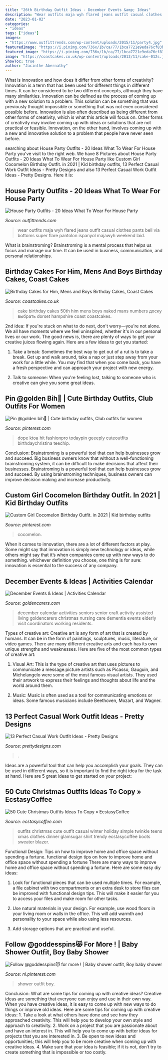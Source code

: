 ```yaml
---
title: "26th Birthday Outfit Ideas - December Events &amp; Ideas"
description: "Wear outfits maja wyh flared jeans outfit casual clothes pants bell via bottoms super flare pantolon ispanyol majawyh weekend laid"
date: "2023-01-02"
categories:
- "ideas"
tags: ["ideas"]
images:
- "https://www.outfittrends.com/wp-content/uploads/2015/11/party4.jpg"
featuredImage: "https://i.pinimg.com/736x/1b/ca/77/1bca7721e9eda76cf83b8c267534fe0d.jpg"
featured_image: "https://i.pinimg.com/736x/1b/ca/77/1bca7721e9eda76cf83b8c267534fe0d.jpg"
image: "https://coastcakes.co.uk/wp-content/uploads/2013/11/cake-012s.jpg"
ShowToc: true
author: "Jacinthe Abernathy"
---
```



What is innovation and how does it differ from other forms of creativity?
Innovation is a term that has been used for different things in different times. It can be considered to be two different concepts, although they have many similarities. Innovation can be defined as the process of coming up with a new solution to a problem. This solution can be something that was previously thought impossible or something that was not even considered possible before. Innovation is also often described as being different from other forms of creativity, which is what this article will focus on. Other forms of creativity may involve coming up with ideas or solutions that are not practical or feasible. Innovation, on the other hand, involves coming up with a new and innovative solution to a problem that people have never seen before.

	

		
searching about House Party Outfits - 20 Ideas What To Wear For House Party you've visit to the right web. We have 8 Pictures about House Party Outfits - 20 Ideas What To Wear For House Party like Custom Girl Cocomelon Birthday Outfit. in 2021 | Kid birthday outfits, 13 Perfect Casual Work Outfit Ideas - Pretty Designs and also 13 Perfect Casual Work Outfit Ideas - Pretty Designs. Here it is:
		
    
## House Party Outfits - 20 Ideas What To Wear For House Party

<img loading=lazy src="https://www.outfittrends.com/wp-content/uploads/2015/11/party4.jpg" onerror="this.onerror=null;this.src='https://tse3.mm.bing.net/th?id=OIP.7BF045iiWvaNnWIT2agj6wHaK6&amp;pid=15.1';" alt="House Party Outfits - 20 Ideas What To Wear For House Party">

_Source: outfittrends.com_

>wear outfits maja wyh flared jeans outfit casual clothes pants bell via bottoms super flare pantolon ispanyol majawyh weekend laid. 

	

What is brainstroming? Brainstroming is a mental process that helps us focus and manage our time. It can be used in business, communication, and personal relationships.

    
## Birthday Cakes For Him, Mens And Boys Birthday Cakes, Coast Cakes

<img loading=lazy src="https://coastcakes.co.uk/wp-content/uploads/2013/11/cake-012s.jpg" onerror="this.onerror=null;this.src='https://tse2.mm.bing.net/th?id=OIP.VCAkI00L2WuU8qAabNNLtgHaK-&amp;pid=15.1';" alt="Birthday Cakes for Him, Mens and Boys Birthday Cakes, Coast Cakes">

_Source: coastcakes.co.uk_

>cake birthday cakes 50th him mens boys naked mans numbers доску выбрать dorset hampshire coast coastcakes. 

	

2nd idea:
If you're stuck on what to do next, don't worry—you're not alone. We all have moments where we feel uninspired, whether it's in our personal lives or our work. The good news is, there are plenty of ways to get your creative juices flowing again.
Here are a few ideas to get you started:

1. Take a break: Sometimes the best way to get out of a rut is to take a break. Get up and walk around, take a nap or just step away from your work for a little while. You may find that when you come back, you have a fresh perspective and can approach your project with new energy.

2. Talk to someone: When you're feeling lost, talking to someone who is creative can give you some great ideas.

    
## Pin @golden Bih👅 | Cute Birthday Outfits, Club Outfits For Women

<img loading=lazy src="https://i.pinimg.com/736x/96/a1/86/96a18675842035f92f47106bde4f65b0.jpg" onerror="this.onerror=null;this.src='https://tse4.mm.bing.net/th?id=OIP.IPJXHJmkJXxSRC3-NCOKyAHaJ3&amp;pid=15.1';" alt="Pin @golden bih👅 | Cute birthday outfits, Club outfits for women">

_Source: pinterest.com_

>dope ktoa hit fashionpro todaypin geeeply cuteoutfits birthdaychristina teechip. 

	

Conclusion: Brainstroming is a powerful tool that can help businesses grow and succeed.
Big business owners know that without a well-functioning brainstroming system, it can be difficult to make decisions that affect their businesses. Brainstroming is a powerful tool that can help businesses grow and succeed. By using brainstroming techniques, business owners can improve decision making and increase productivity.

    
## Custom Girl Cocomelon Birthday Outfit. In 2021 | Kid Birthday Outfits

<img loading=lazy src="https://i.pinimg.com/736x/1b/ca/77/1bca7721e9eda76cf83b8c267534fe0d.jpg" onerror="this.onerror=null;this.src='https://tse2.mm.bing.net/th?id=OIP.gIJzasS9ibyT2gRdEy7iigHaN0&amp;pid=15.1';" alt="Custom Girl Cocomelon Birthday Outfit. in 2021 | Kid birthday outfits">

_Source: pinterest.com_

>cocomelon. 

	

When it comes to innovation, there are a lot of different factors at play. Some might say that innovation is simply new technology or ideas, while others might say that it’s when companies come up with new ways to do something. whichever definition you choose, one thing is for sure: innovation is essential to the success of any company.

    
## December Events &amp; Ideas | Activities Calendar

<img loading=lazy src="https://www.goldencarers.com/assets/img/calendar/12-december-pinterest.jpg" onerror="this.onerror=null;this.src='https://tse1.mm.bing.net/th?id=OIP.8xO4TywZTM_MfOcrDKGxqQHaMP&amp;pid=15.1';" alt="December Events &amp; Ideas | Activities Calendar">

_Source: goldencarers.com_

>december calendar activities seniors senior craft activity assisted living goldencarers christmas nursing care dementia events elderly visit coordinators working residents. 

	

Types of creative art:
Creative art is any form of art that is created by humans. It can be in the form of paintings, sculptures, music, literature, or video games. There are many different creative arts and each has its own unique strengths and weaknesses. Here are five of the most common types of creative art:
1. Visual Art: This is the type of creative art that uses pictures to communicate a message.picture artists such as Picasso, Gauguin, and Michelangelo were some of the most famous visual artists. They used their artwork to express their feelings and thoughts about life and the world around them.

2. Music: Music is often used as a tool for communicating emotions or ideas. Some famous musicians include Beethoven, Mozart, and Wagner.

    
## 13 Perfect Casual Work Outfit Ideas - Pretty Designs

<img loading=lazy src="http://www.prettydesigns.com/wp-content/uploads/2016/07/13-perfect-casual-work-outfit-ideas-11.jpg" onerror="this.onerror=null;this.src='https://tse4.mm.bing.net/th?id=OIP.wbSTv8Xy6X4e2Hl9X2S_JAHaKE&amp;pid=15.1';" alt="13 Perfect Casual Work Outfit Ideas - Pretty Designs">

_Source: prettydesigns.com_

>. 

	

Ideas are a powerful tool that can help you accomplish your goals. They can be used in different ways, so it is important to find the right idea for the task at hand. Here are 5 great ideas to get started on your project: 

    
## 50 Cute Christmas Outfits Ideas To Copy » EcstasyCoffee

<img loading=lazy src="https://i1.wp.com/www.ecstasycoffee.com/wp-content/uploads/2016/10/Cute-Christmas-outfits-5.jpg?resize=467%2C700" onerror="this.onerror=null;this.src='https://tse4.mm.bing.net/th?id=OIP.5UUlrQWTJHXcDGPUiyKnkAHaLG&amp;pid=15.1';" alt="50 Cute Christmas Outfits Ideas To Copy » EcstasyCoffee">

_Source: ecstasycoffee.com_

>outfits christmas cute outfit casual winter holiday simple twinkle teens xmas clothes dinner glamsugar shirt trendy ecstasycoffee boots sweater blazer. 

	

Functional Design: Tips on how to improve home and office space without spending a fortune.
functional design tips on how to improve home and office space without spending a fortune
There are many ways to improve home and office space without spending a fortune. Here are some easy diy ideas:

1. Look for functional pieces that can be used multiple times. For example, a file cabinet with two compartments or an extra desk to store files can be improved with functional design tips. This will make it easier for you to access your files and make room for other tasks.

2. Use natural materials in your design. For example, use wood floors in your living room or walls in the office. This will add warmth and personality to your space while also using less resources.

3. Add storage options that are practical and useful.

    
## Follow @goddesspins😻 For More ! | Baby Shower Outfit, Boy Baby Shower

<img loading=lazy src="https://i.pinimg.com/736x/a7/32/0e/a7320ee498e71ea38b5406dd0b5fdca6.jpg" onerror="this.onerror=null;this.src='https://tse4.mm.bing.net/th?id=OIP.-bIplFhzKZkyeHtLmfrMgAHaJ4&amp;pid=15.1';" alt="Follow @goddesspins😻 for more ! | Baby shower outfit, Boy baby shower">

_Source: nl.pinterest.com_

>shower outfit boy. 

	

Conclusion: What are some tips for coming up with creative ideas?
Creative ideas are something that everyone can enjoy and use in their own way. When you have creative ideas, it is easy to come up with new ways to do things or improve old ideas. Here are some tips for coming up with creative ideas: 1. Take a look at what others have done and see how they approached creativity. This will help you to develop your own style and approach to creativity. 2. Work on a project that you are passionate about and have an interest in. This will help you to come up with better ideas for projects that you are interested in. 3. Be open to new ideas and opportunities; this will help you to be more creative when coming up with creative ideas. 4. Make sure that your idea is feasible; if it is not, don’t try to create something that is impossible or too costly. 
